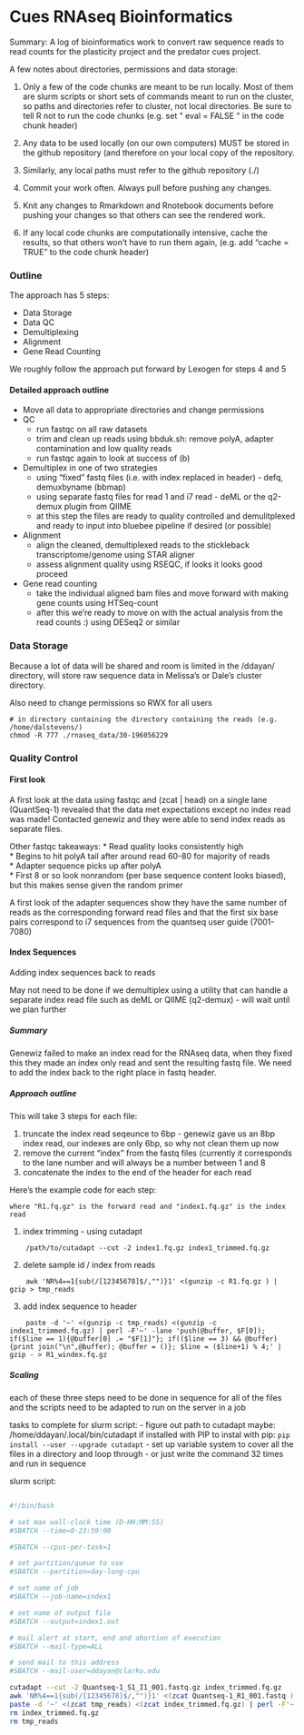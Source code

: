 Cues RNAseq Bioinformatics
================

Summary: A log of bioinformatics work to convert raw sequence reads to
read counts for the plasticity project and the predator cues project.

A few notes about directories, permissions and data storage:

1.  Only a few of the code chunks are meant to be run locally. Most of
    them are slurm scripts or short sets of commands meant to run on the
    cluster, so paths and directories refer to cluster, not local
    directories. Be sure to tell R not to run the code chunks (e.g. set
    " eval = FALSE " in the code chunk header)

2.  Any data to be used locally (on our own computers) MUST be stored in
    the github repository (and therefore on your local copy of the
    repository.

3.  Similarly, any local paths must refer to the github repository (./)

4.  Commit your work often. Always pull before pushing any changes.

5.  Knit any changes to Rmarkdown and Rnotebook documents before pushing
    your changes so that others can see the rendered work.

6.  If any local code chunks are computationally intensive, cache the
    results, so that others won’t have to run them again, (e.g. add
    “cache = TRUE” to the code chunk header)

### Outline

The approach has 5 steps:

  - Data Storage
  - Data QC  
  - Demultiplexing
  - Alignment  
  - Gene Read Counting

We roughly follow the approach put forward by Lexogen for steps 4 and 5

#### Detailed approach outline

  - Move all data to appropriate directories and change permissions  
  - QC
      - run fastqc on all raw datasets  
      - trim and clean up reads using bbduk.sh: remove polyA, adapter
        contamination and low quality reads  
      - run fastqc again to look at success of (b)  
  - Demultiplex in one of two strategies
      - using “fixed” fastq files (i.e. with index replaced in header) -
        defq, demuxbyname (bbmap)  
      - using separate fastq files for read 1 and i7 read - deML or the
        q2-demux plugin from QIIME  
      - at this step the files are ready to quality controlled and
        demulitplexed and ready to input into bluebee pipeline if
        desired (or possible)  
  - Alignment
      - align the cleaned, demultiplexed reads to the stickleback
        transcriptome/genome using STAR aligner
      - assess alignment quality using RSEQC, if looks it looks good
        proceed
  - Gene read counting
      - take the individual aligned bam files and move forward with
        making gene counts using HTSeq-count
      - after this we’re ready to move on with the actual analysis from
        the read counts :) using DESeq2 or similar

### Data Storage

Because a lot of data will be shared and room is limited in the /ddayan/
directory, will store raw sequence data in Melissa’s or Dale’s cluster
directory.

Also need to change permissions so RWX for all
    users

    # in directory containing the directory containing the reads (e.g. /home/dalstevens/)
    chmod -R 777 ./rnaseq_data/30-196056229

### Quality Control

#### First look

A first look at the data using fastqc and (zcat | head) on a single lane
(QuantSeq-1) revealed that the data met expectations except no index
read was made\! Contacted genewiz and they were able to send index reads
as separate files.

Other fastqc takeaways: \* Read quality looks consistently high  
\* Begins to hit polyA tail after around read 60-80 for majority of
reads  
\* Adapter sequence picks up after polyA  
\* First 8 or so look nonrandom (per base sequence content looks
biased), but this makes sense given the random primer

A first look of the adapter sequences show they have the same number of
reads as the corresponding forward read files and that the first six
base pairs correspond to i7 sequences from the quantseq user guide
(7001-7080)

#### Index Sequences

Adding index sequences back to reads

May not need to be done if we demultiplex using a utility that can
handle a separate index read file such as deML or QIIME (q2-demux) -
will wait until we plan further

##### Summary

Genewiz failed to make an index read for the RNAseq data, when they
fixed this they made an index only read and sent the resulting fastq
file. We need to add the index back to the right place in fastq header.

##### Approach outline

This will take 3 steps for each file:

1)  truncate the index read seqeunce to 6bp - genewiz gave us an 8bp
    index read, our indexes are only 6bp, so why not clean them up now
2)  remove the current “index” from the fastq files (currently it
    corresponds to the lane number and will always be a number between 1
    and 8
3)  concatenate the index to the end of the header for each read

Here’s the example code for each
    step:

    where "R1.fq.gz" is the forward read and "index1.fq.gz" is the index read

1)  index trimming - using cutadapt

<!-- end list -->

``` 
    /path/to/cutadapt --cut -2 index1.fq.gz index1_trimmed.fq.gz
```

2)  delete sample id / index from
reads

<!-- end list -->

``` 
    awk 'NR%4==1{sub(/[12345678]$/,"")}1' <(gunzip -c R1.fq.gz ) | gzip > tmp_reads
```

3)  add index sequence to
header

<!-- end list -->

``` 
    paste -d '~' <(gunzip -c tmp_reads) <(gunzip -c index1_trimmed.fq.gz) | perl -F'~' -lane 'push(@buffer, $F[0]); if($line == 1){@buffer[0] .= "$F[1]"}; if(($line == 3) && @buffer){print join("\n",@buffer); @buffer = ()}; $line = ($line+1) % 4;' | gzip - > R1_windex.fq.gz
```

##### Scaling

each of these three steps need to be done in sequence for all of the
files and the scripts need to be adapted to run on the server in a job

tasks to complete for slurm script: - figure out path to cutadapt maybe:
/home/ddayan/.local/bin/cutadapt if installed with PIP to instal with
pip: `pip install --user --upgrade cutadapt` - set up variable system to
cover all the files in a directory and loop through - or just write the
command 32 times and run in sequence

slurm script:

``` bash

#!/bin/bash

# set max wall-clock time (D-HH:MM:SS)
#SBATCH --time=0-23:59:00

#SBATCH --cpus-per-task=1

# set partition/queue to use
#SBATCH --partition=day-long-cpu

# set name of job
#SBATCH --job-name=index1

# set name of output file
#SBATCH --output=index1.out

# mail alert at start, end and abortion of execution
#SBATCH --mail-type=ALL

# send mail to this address
#SBATCH --mail-user=ddayan@clarku.edu

cutadapt --cut -2 Quantseq-1_S1_I1_001.fastq.gz index_trimmed.fq.gz
awk 'NR%4==1{sub(/[12345678]$/,"")}1' <(zcat Quantseq-1_R1_001.fastq ) | gzip > tmp_reads
paste -d '~' <(zcat tmp_reads) <(zcat index_trimmed.fq.gz) | perl -F'~' -lane 'push(@buffer, $F[0]); if($line == 1){@buffer[0] .= "$F[1]"}; if(($line == 3) && @buffer){print join("\n",@buffer); @buffer = ()}; $line = ($line+1) % 4;' | gzip - > Quantseq-1_w_index.fq.gz
rm index_trimmed.fq.gz
rm tmp_reads
```
